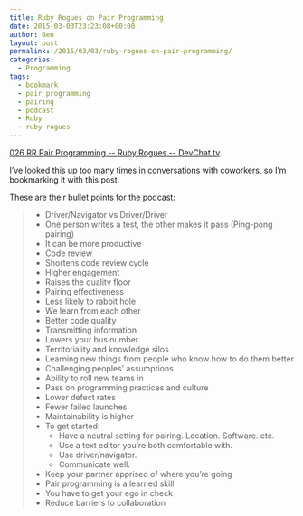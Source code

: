 ```yaml
---
title: Ruby Rogues on Pair Programming
date: 2015-03-03T23:23:08+00:00
author: Ben
layout: post
permalink: /2015/03/03/ruby-rogues-on-pair-programming/
categories:
  - Programming
tags:
  - bookmark
  - pair programming
  - pairing
  - podcast
  - Ruby
  - ruby rogues
---
```

[026 RR Pair Programming -- Ruby Rogues -- DevChat.tv](http://devchat.tv/ruby-rogues/029-pair-programming).

I&#8217;ve looked this up too many times in conversations with coworkers, so I&#8217;m bookmarking it with this post.

These are their bullet points for the podcast:

>   * Driver/Navigator vs Driver/Driver
>   * One person writes a test, the other makes it pass (Ping-pong pairing)
>   * It can be more productive
>   * Code review
>   * Shortens code review cycle
>   * Higher engagement
>   * Raises the quality floor
>   * Pairing effectiveness
>   * Less likely to rabbit hole
>   * We learn from each other
>   * Better code quality
>   * Transmitting information
>   * Lowers your bus number
>   * Territoriality and knowledge silos
>   * Learning new things from people who know how to do them better
>   * Challenging peoples&#8217; assumptions
>   * Ability to roll new teams in
>   * Pass on programming practices and culture
>   * Lower defect rates
>   * Fewer failed launches
>   * Maintainability is higher
>   * To get started: 
>       * Have a neutral setting for pairing. Location. Software. etc.
>       * Use a text editor you&#8217;re both comfortable with.
>       * Use driver/navigator.
>       * Communicate well.
>   * Keep your partner apprised of where you&#8217;re going
>   * Pair programming is a learned skill
>   * You have to get your ego in check
>   * Reduce barriers to collaboration